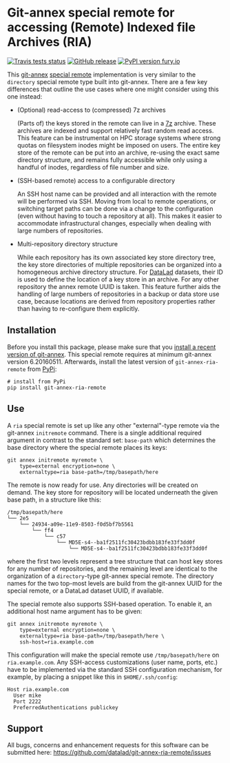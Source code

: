 # Git-annex special remote for accessing (Remote) Indexed file Archives (RIA)

[![Travis tests status](https://secure.travis-ci.org/datalad/git-annex-ria-remote.png?branch=master)](https://travis-ci.org/datalad/git-annex-ria-remote) [![GitHub release](https://img.shields.io/github/release/datalad/git-annex-ria-remote.svg)](https://GitHub.com/datalad/git-annex-ria-remote/releases/) [![PyPI version fury.io](https://badge.fury.io/py/git-annex-ria-remote.svg)](https://pypi.python.org/pypi/git-annex-ria-remote/)

This [git-annex](http://git-annex.branchable.com) [special
remote](http://git-annex.branchable.com/special_remotes) implementation is very
similar to the `directory` special remote type built into git-annex. There are
a few key differences that outline the use cases where one might consider using
this one instead:

- (Optional) read-access to (compressed) 7z archives

  (Parts of) the keys stored in the remote can live in a
  [7z](https://www.7-zip.org) archive. These archives are indexed and support
  relatively fast random read access. This feature can be instrumental on
  HPC storage systems where strong quotas on filesystem inodes might be imposed
  on users. The entire key store of the remote can be put into an archive, re-using
  the exact same directory structure, and remains fully accessible while only
  using a handful of inodes, regardless of file number and size.

- (SSH-based remote) access to a configurable directory

  An SSH host name can be provided and all interaction with the remote will be
  performed via SSH. Moving from local to remote operations, or switching target
  paths can be done via a change to the configuration (even without having to touch
  a repository at all). This makes it easier to accommodate infrastructural changes,
  especially when dealing with large numbers of repositories.

- Multi-repository directory structure

  While each repository has its own associated key store directory tree, the
  key store directories of multiple repositories can be organized into a homogeneous
  archive directory structure. For [DataLad](http://datalad.org) datasets, their
  ID is used to define the location of a key store in an archive. For any other
  repository the annex remote UUID is taken. This feature further aids the handling
  of large numbers of repositories in a backup or data store use case, because
  locations are derived from repository properties rather than having to re-configure
  them explicitly.


## Installation

Before you install this package, please make sure that you [install a recent
version of git-annex](https://git-annex.branchable.com/install).  This special
remote requires at minimum git-annex version 6.20160511. Afterwards,
install the latest version of `git-annex-ria-remote` from
[PyPi](https://pypi.org/project/git-annex-ria-remote):

    # install from PyPi
    pip install git-annex-ria-remote


## Use

A `ria` special remote is set up like any other "external"-type remote via the
git-annex `initremote` command. There is a single additional required argument
in contrast to the standard set: `base-path` which determines the base
directory where the special remote places its keys:

    git annex initremote myremote \
        type=external encryption=none \
        externaltype=ria base-path=/tmp/basepath/here

The remote is now ready for use. Any directories will be created on demand.
The key store for repository will be located underneath the given base path,
in a structure like this:

    /tmp/basepath/here
    └── 2e5
        └── 24934-a09e-11e9-8503-f0d5bf7b5561
            └── ff4
                └── c57
                    └── MD5E-s4--ba1f2511fc30423bdbb183fe33f3dd0f
                        └── MD5E-s4--ba1f2511fc30423bdbb183fe33f3dd0f

where the first two levels represent a tree structure that can host key stores
for any number of repositories, and the remaining level are identical to
the organization of a `directory`-type git-annex special remote.
The directory names for the two top-most levels are build from the git-annex
UUID for the special remote, or a DataLad dataset UUID, if available.

The special remote also supports SSH-based operation. To enable it, an
additional host name argument has to be given:

    git annex initremote myremote \
        type=external encryption=none \
        externaltype=ria base-path=/tmp/basepath/here \
        ssh-host=ria.example.com

This configuration will make the special remote use `/tmp/basepath/here` on
`ria.example.com`. Any SSH-access customizations (user name, ports, etc.) have
to be implemented via the standard SSH configuration mechanism, for example, by
placing a snippet like this in `$HOME/.ssh/config`:

    Host ria.example.com
      User mike
      Port 2222
      PreferredAuthentications publickey


## Support

All bugs, concerns and enhancement requests for this software can be submitted here:
https://github.com/datalad/git-annex-ria-remote/issues
